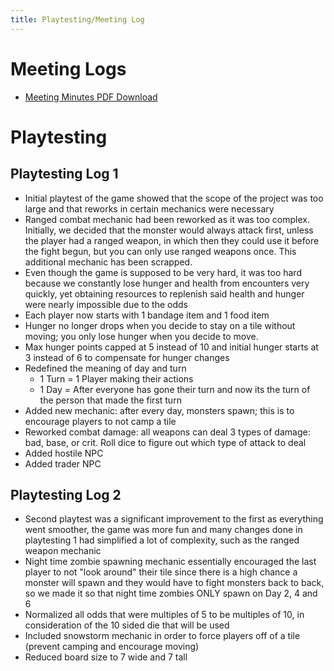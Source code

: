 ```yaml
---
title: Playtesting/Meeting Log
---
```


# Meeting Logs
* [Meeting Minutes PDF Download](/meeting-minutes.pdf)

# Playtesting
## Playtesting Log 1
* Initial playtest of the game showed that the scope of the project was
  too large and that reworks in certain mechanics were necessary
* Ranged combat mechanic had been reworked as it was too
  complex. Initially, we decided that the monster would always attack
  first, unless the player had a ranged weapon, in which then they could
  use it before the fight begun, but you can only use ranged weapons
  once. This additional mechanic has been scrapped.
* Even though the game is supposed to be very hard, it was too hard
  because we constantly lose hunger and health from encounters very
  quickly, yet obtaining resources to replenish said health and hunger
  were nearly impossible due to the odds
* Each player now starts with 1 bandage item and 1 food item
* Hunger no longer drops when you decide to stay on a tile without
  moving; you only lose hunger when you decide to move.
* Max hunger points capped at 5 instead of 10 and initial hunger starts
  at 3 instead of 6 to compensate for hunger changes
* Redefined the meaning of day and turn
  * 1 Turn = 1 Player making their actions
  * 1 Day = After everyone has gone their turn and now its the turn of
    the person that made the first turn
* Added new mechanic: after every day, monsters spawn; this is to
  encourage players to not camp a tile
* Reworked combat damage: all weapons can deal 3 types of damage: bad,
  base, or crit. Roll dice to figure out which type of attack to deal
* Added hostile NPC
* Added trader NPC

## Playtesting Log 2
* Second playtest was a significant improvement to the first as
  everything went smoother, the game was more fun and many changes done
  in playtesting 1 had simplified a lot of complexity, such as the
  ranged weapon mechanic
* Night time zombie spawning mechanic essentially encouraged the last
  player to not "look around" their tile since there is a high chance a
  monster will spawn and they would have to fight monsters back to back,
  so we made it so that night time zombies ONLY spawn on Day 2, 4 and 6
* Normalized all odds that were multiples of 5 to be multiples of 10, in
  consideration of the 10 sided die that will be used
* Included snowstorm mechanic in order to force players off of a tile
  (prevent camping and encourage moving)
* Reduced board size to 7 wide and 7 tall
